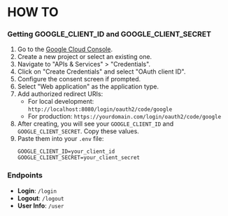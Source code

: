 # HOW TO

### Getting GOOGLE_CLIENT_ID and GOOGLE_CLIENT_SECRET

1. Go to the [Google Cloud Console](https://console.cloud.google.com/).
2. Create a new project or select an existing one.
3. Navigate to "APIs & Services" > "Credentials".
4. Click on "Create Credentials" and select "OAuth client ID".
5. Configure the consent screen if prompted.
6. Select "Web application" as the application type.
7. Add authorized redirect URIs:
   - For local development: `http://localhost:8080/login/oauth2/code/google`
   - For production: `https://yourdomain.com/login/oauth2/code/google`
8. After creating, you will see your `GOOGLE_CLIENT_ID` and `GOOGLE_CLIENT_SECRET`. Copy these values.
9. Paste them into your `.env` file:
   ```env
   GOOGLE_CLIENT_ID=your_client_id
   GOOGLE_CLIENT_SECRET=your_client_secret
   ```

### Endpoints
- **Login**: `/login`
- **Logout**: `/logout`
- **User Info**: `/user`
